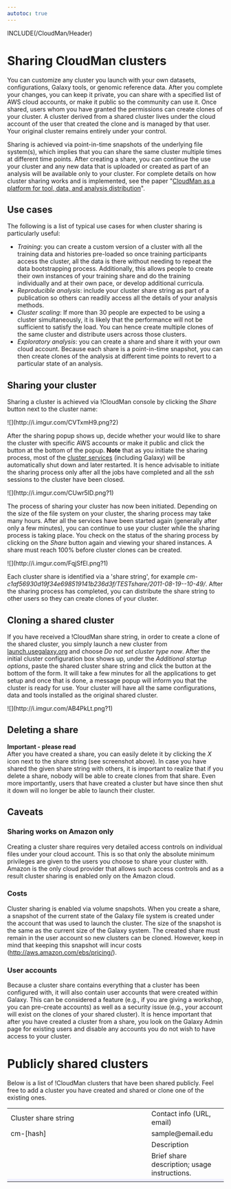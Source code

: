 ```yaml
---
autotoc: true
---
```

INCLUDE(/CloudMan/Header)

# Sharing CloudMan clusters

You can customize any cluster you launch with your own datasets, configurations, Galaxy tools, or genomic reference data. After you complete your changes, you can keep it private, you can share with a specified list of AWS cloud accounts, or make it public so the community can use it. Once shared, users whom you have granted the permissions can create clones of your cluster. A cluster derived from a shared cluster lives under the cloud account of the user that created the clone and is managed by that user. Your original cluster remains entirely under your control.

Sharing is achieved via point-in-time snapshots of the underlying file system(s), which implies that you can share the same cluster multiple times at different time points. After creating a share, you can continue the use your cluster and any new data that is uploaded or created as part of an analysis will be available only to your cluster. For complete details on how cluster sharing works and is implemented, see the paper "[CloudMan as a platform for tool, data, and analysis distribution](http://www.biomedcentral.com/1471-2105/13/315)".

## Use cases
The following is a list of typical use cases for when cluster sharing is particularly useful:
* *Training*: you can create a custom version of a cluster with all the training data and histories pre-loaded so once training participants access the cluster, all the data is there without needing to repeat the data bootstrapping process. Additionally, this allows people to create their own instances of your training share and do the training individually and at their own pace, or develop additional curricula.
* *Reproducible analysis*: include your cluster share string as part of a publication so others can readily access all the details of your analysis methods.
* *Cluster scaling*: If more than 30 people are expected to be using a cluster simultaneously, it is likely that the performance will not be sufficient to satisfy the load. You can hence create multiple clones of the same cluster and distribute users across those clusters.
* *Exploratory analysis*: you can create a share and share it with your own cloud account. Because each share is a point-in-time snapshot, you can then create clones of the analysis at different time points to revert to a particular state of an analysis.

## Sharing your cluster
Sharing a cluster is achieved via !CloudMan console by clicking the *Share* button next to the cluster name:
<div class='center'>
![](http://i.imgur.com/CVTxmH9.png?2)
</div>

After the sharing popup shows up, decide whether your would like to share the cluster with specific AWS accounts or make it public and click the button at the bottom of the popup. **Note** that as you initiate the sharing process, most of the [cluster services](/CloudMan/Services) (including Galaxy) will be automatically shut down and later restarted. It is hence advisable to initiate the sharing process only after all the jobs have completed and all the *ssh* sessions to the cluster have been closed.

<div class='center'>
![](http://i.imgur.com/CUwr5ID.png?1)
</div>

The process of sharing your cluster has now been initiated. Depending on the size of the file system on your cluster, the sharing process may take many hours. After all the services have been started again (generally after only a few minutes), you can continue to use your cluster while the sharing process is taking place. You check on the status of the sharing process by clicking on the *Share* button again and viewing your shared instances. A share must reach 100% before cluster clones can be created.

<div class='center'>
![](http://i.imgur.com/FqjSfEl.png?1)
</div>

Each cluster share is identified via a 'share string', for example *cm-c1af56930d19f34e698519141b236d3f/TESTshare/2011-08-19--10-49/*. After the sharing process has completed, you can distribute the share string to other users so they can create clones of your cluster.

## Cloning a shared cluster
If you have received a !CloudMan share string, in order to create a clone of the shared cluster, you simply launch a new cluster from [launch.usegalaxy.org](https://launch.usegalaxy.org/) and choose *Do not set cluster type now*. After the initial cluster configuration box shows up, under the *Additional startup options*, paste the shared cluster share string and click the button at the bottom of the form. It will take a few minutes for all the applications to get setup and once that is done, a message popup will inform you that the cluster is ready for use. Your cluster will have all the same configurations, data and tools installed as the original shared cluster.

<div class='center'>
![](http://i.imgur.com/AB4PkLt.png?1)
</div>

## Deleting a share
**Important - please read**<br />
After you have created a share, you can easily delete it by clicking the *X* icon next to the share string (see screenshot above). In case you have shared the given share string with others, it is important to realize that if you delete a share, nobody will be able to create clones from that share. Even more importantly, users that have created a cluster but have since then shut it down will no longer be able to launch their cluster.

## Caveats
### Sharing works on Amazon only
Creating a cluster share requires very detailed access controls on individual files under your cloud account. This is so that only the absolute minimum privileges are given to the users you choose to share your cluster with. Amazon is the only cloud provider that allows such access controls and as a result cluster sharing is enabled only on the Amazon cloud. 

### Costs
Cluster sharing is enabled via volume snapshots. When you create a share, a snapshot of the current state of the Galaxy file system is created under the account that was used to launch the cluster. The size of the snapshot is the same as the current size of the Galaxy system. The created share must remain in the user account so new clusters can be cloned. However, keep in mind that keeping this snapshot will incur costs (http://aws.amazon.com/ebs/pricing/).

### User accounts
Because a cluster share contains everything that a cluster has been configured with, it will also contain user accounts that were created within Galaxy. This can be considered a feature (e.g., if you are giving a workshop, you can pre-create accounts) as well as a security issue (e.g., your account will exist on the clones of your shared cluster). It is hence important that after you have created a cluster from a share, you look on the Galaxy Admin page for existing users and disable any accounts you do not wish to have access to your cluster.

# Publicly shared clusters
Below is a list of !CloudMan clusters that have been shared publicly. Feel free to add a cluster you have created and shared or clone one of the existing ones. 


<table>
  <tr>
    <td> <tablewidth="100%" rowclass="th">Cluster share string</td>
    <td> Contact info (URL, email)</td>
  </tr>
  <tr>
    <td style=" width: 65%"> cm-[hash]</td>
    <td> sample@email.edu </td>
  </tr>
  <tr>
    <td> </td>
    <td> <rowstyle="background-color: #EEE; font-weight: bold;" style="text-align: left;">Description</td>
  </tr>
  <tr>
    <td> </td>
    <td style=" text-align: left;"> Brief share description; usage instructions.</td>
  </tr>
  <tr>
    <td colspan=3 style=" background-color: #eef"> </td>
  </tr>
</table>

